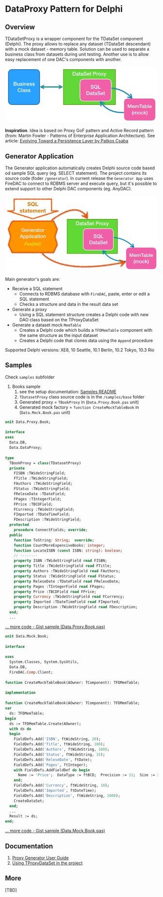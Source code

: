 ﻿# DataProxy Pattern for Delphi

## Overview

TDataSetProxy is a wrapper component for the TDataSet component (Delphi). The proxy allows to replace any dataset (TDataSet descendant) with a mock dataset - memory table. Solution can be used to separate a business class from  datasets during unit testing. Another use is to allow easy replacement of one DAC's components with another.

![](./doc/resources/datasetproxy-01.png)

**Inspiration**. Idea is based on Proxy GoF pattern and Active Record pattern (from: Martin Fowler - Patterns of Enterprise Application Architecture). See article: [Evolving Toward a Persistence Layer by Patkos Csaba](https://code.tutsplus.com/tutorials/evolving-toward-a-persistence-layer--net-27138)

## Generator Application

The Generator application automatically creates Delphi source code based od sample SQL query (eg. SELECT statement). The project contains its source code (foder `/generator`). In current release the `Generator App` uses FireDAC to connect to RDBMS server and execute query, but it's possible to extend support to other Delphi DAC components (eg. AnyDAC). 

![](./doc/resources/generator-app.png)

Main generator's goals are:
* Receive a SQL statement 
  * Connects to RDBMS database with `FireDAC`, paste, enter or edit a SQL statement
  * Checks a structure and data in the result data set
* Generate a proxy
  * Using a SQL statement structure creates a Delphi code with new DAO class based on the TProxyDataSet
* Generate a dataset mock `MemTable`
  * Creates a Delphi code which builds a `TFDMemTable` component with the same structure as the input dataset
  * Creates a Delphi code that clones data using the `Append` procedure
  
Supported Delphi versions: XE8, 10 Seattle, 10.1 Berlin, 10.2 Tokyo, 10.3 Rio

## Samples

Check `samples` subfolder

1) Books sample
    1) see the setup documentation: [Samples README](./samples/README.md)
    1) `TDatasetProxy` class source code is in the `/samples/base` folder
    1) Generated proxy = `TBookProxy` in (`Data.Proxy.Book.pas` unit)
    1) Generated mock factory = `function CreateMockTableBook` in (`Data.Mock.Book.pas` unit)

```pas
unit Data.Proxy.Book;

interface
uses
  Data.DB,
  Data.DataProxy;

type
  TBookProxy = class(TDatasetProxy)
  private
    FISBN :TWideStringField;
    FTitle :TWideStringField;
    FAuthors :TWideStringField;
    FStatus :TWideStringField;
    FReleseDate :TDateField;
    FPages :TIntegerField;
    FPrice :TBCDField;
    FCurrency :TWideStringField;
    FImported :TDateTimeField;
    FDescription :TWideStringField;
  protected
    procedure ConnectFields; override;
  public
    function ToString: String;  override;
    function CountMoreExpensiveBooks: integer;
    function LocateISBN (const ISBN: string): boolean;
    // --------
    property ISBN :TWideStringField read FISBN;
    property Title :TWideStringField read FTitle;
    property Authors :TWideStringField read FAuthors;
    property Status :TWideStringField read FStatus;
    property ReleseDate :TDateField read FReleseDate;
    property Pages :TIntegerField read FPages;
    property Price :TBCDField read FPrice;
    property Currency :TWideStringField read FCurrency;
    property Imported :TDateTimeField read FImported;
    property Description :TWideStringField read FDescription;
  end;
  ...
```
[... more code - Gist sample (Data.Proxy.Book.pas)](https://gist.github.com/bogdanpolak/b13f0c5a677c3401734918dbfa7ae755)

```pas
unit Data.Mock.Book;

interface

uses
  System.Classes, System.SysUtils,
  Data.DB,
  FireDAC.Comp.Client;

function CreateMockTableBook(AOwner: TComponent): TFDMemTable;

implementation

function CreateMockTableBook(AOwner: TComponent): TFDMemTable;
var
  ds: TFDMemTable;
begin
  ds := TFDMemTable.Create(AOwner);
  with ds do
  begin
    FieldDefs.Add('ISBN', ftWideString, 20);
    FieldDefs.Add('Title', ftWideString, 100);
    FieldDefs.Add('Authors', ftWideString, 100);
    FieldDefs.Add('Status', ftWideString, 15);
    FieldDefs.Add('ReleseDate', ftDate);
    FieldDefs.Add('Pages', ftInteger);
    with FieldDefs.AddFieldDef do begin
      Name := 'Price';  DataType := ftBCD;  Precision := 12;  Size := 2;
    end;
    FieldDefs.Add('Currency', ftWideString, 10);
    FieldDefs.Add('Imported', ftDateTime);
    FieldDefs.Add('Description', ftWideString, 2000);
    CreateDataSet;
  end;
  ...
  Result := ds;
end;
```
[... more code - Gist sample (Data.Mock.Book.pas)](https://gist.github.com/bogdanpolak/1622fcc3e4f1185fb4ead8263c9b8b31)

## Documentation

1. [Proxy Generator User Guide](doc/generator-guide.md)
1. [Using TProxyDataSet in the project](doc/using-proxydataset.md)

## More

[TBD]
